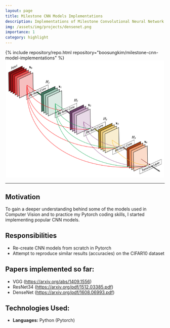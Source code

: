 ```yaml
---
layout: page
title: Milestone CNN Models Implementations
description: Implementations of Milestone Convolutional Neural Network Models.
img: /assets/img/projects/densenet.png
importance: 1
category: highlight
---
```

<div class="repositories d-flex flex-wrap flex-md-row flex-column justify-content-between align-items-center">
    {% include repository/repo.html repository="boosungkim/milestone-cnn-model-implementations" %}
</div>

<center>
<img src="/assets/img/projects/densenet.png" alt="densenet" width="500" class="center-image"/>
</center>

---

## Motivation
To gain a deeper understanding behind some of the models used in Computer Vision and to practice my Pytorch coding skills, I started implementing popular CNN models.

## Responsibilities
- Re-create CNN models from scratch in Pytorch
- Attempt to reproduce similar results (accuracies) on the CIFAR10 dataset

## Papers implemented so far:
- VGG (https://arxiv.org/abs/1409.1556)
- ResNet34 (https://arxiv.org/pdf/1512.03385.pdf)
- DenseNet (https://arxiv.org/pdf/1608.06993.pdf)

## Technologies Used:
- **Languages:** Python (Pytorch)